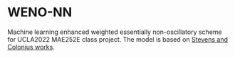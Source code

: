 # WENO-NN
Machine learning enhanced weighted essentially non-oscillatory scheme for UCLA2022 MAE252E class project. The model is based on [Stevens and Colonius works](https://link.springer.com/article/10.1007/s00162-020-00531-1).
